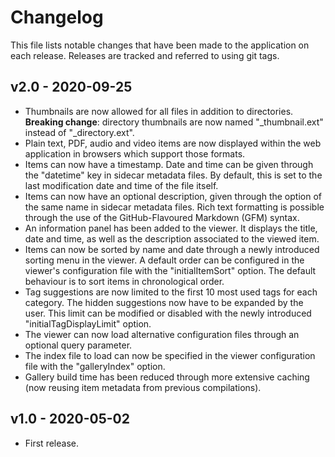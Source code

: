 # Changelog

This file lists notable changes that have been made to the application on each release.
Releases are tracked and referred to using git tags.

## v2.0 - 2020-09-25
- Thumbnails are now allowed for all files in addition to directories.
  __Breaking change__: directory thumbnails are now named "\_thumbnail.ext" instead of "\_directory.ext".
- Plain text, PDF, audio and video items are now displayed within the web application in browsers which support those formats.
- Items can now have a timestamp.
  Date and time can be given through the "datetime" key in sidecar metadata files.
  By default, this is set to the last modification date and time of the file itself.
- Items can now have an optional description, given through the option of the same name in sidecar metadata files.
  Rich text formatting is possible through the use of the GitHub-Flavoured Markdown (GFM) syntax.
- An information panel has been added to the viewer.
  It displays the title, date and time, as well as the description associated to the viewed item.
- Items can now be sorted by name and date through a newly introduced sorting menu in the viewer.
  A default order can be configured in the viewer's configuration file with the "initialItemSort" option.
  The default behaviour is to sort items in chronological order.
- Tag suggestions are now limited to the first 10 most used tags for each category.
  The hidden suggestions now have to be expanded by the user.
  This limit can be modified or disabled with the newly introduced "initialTagDisplayLimit" option.
- The viewer can now load alternative configuration files through an optional query parameter.
- The index file to load can now be specified in the viewer configuration file with the "galleryIndex" option.
- Gallery build time has been reduced through more extensive caching (now reusing item metadata from previous compilations).


## v1.0 - 2020-05-02
- First release.
